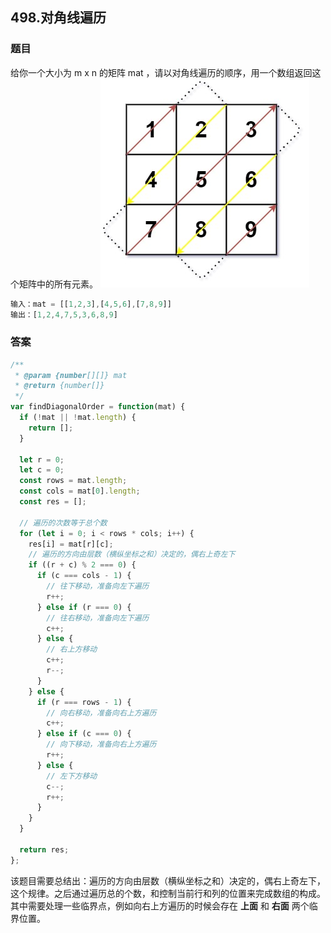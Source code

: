 ## 498.对角线遍历
### 题目
给你一个大小为 m x n 的矩阵 mat ，请以对角线遍历的顺序，用一个数组返回这个矩阵中的所有元素。
![](./images/array-1.jpg)
```js
输入：mat = [[1,2,3],[4,5,6],[7,8,9]]
输出：[1,2,4,7,5,3,6,8,9]
```
### 答案
```js
/**
 * @param {number[][]} mat
 * @return {number[]}
 */
var findDiagonalOrder = function(mat) {
  if (!mat || !mat.length) {
    return [];
  }

  let r = 0;
  let c = 0;
  const rows = mat.length;
  const cols = mat[0].length;
  const res = [];
  
  // 遍历的次数等于总个数
  for (let i = 0; i < rows * cols; i++) {
    res[i] = mat[r][c];
    // 遍历的方向由层数（横纵坐标之和）决定的，偶右上奇左下
    if ((r + c) % 2 === 0) {
      if (c === cols - 1) {
        // 往下移动，准备向左下遍历
        r++;
      } else if (r === 0) {
        // 往右移动，准备向左下遍历
        c++;
      } else {
        // 右上方移动
        c++;
        r--;
      }
    } else {
      if (r === rows - 1) {
        // 向右移动，准备向右上方遍历
        c++;
      } else if (c === 0) {
        // 向下移动，准备向右上方遍历
        r++;
      } else {
        // 左下方移动
        c--;
        r++;
      }
    }
  }

  return res;
};
```
该题目需要总结出：遍历的方向由层数（横纵坐标之和）决定的，偶右上奇左下，这个规律。之后通过遍历总的个数，和控制当前行和列的位置来完成数组的构成。其中需要处理一些临界点，例如向右上方遍历的时候会存在 **上面** 和 **右面** 两个临界位置。